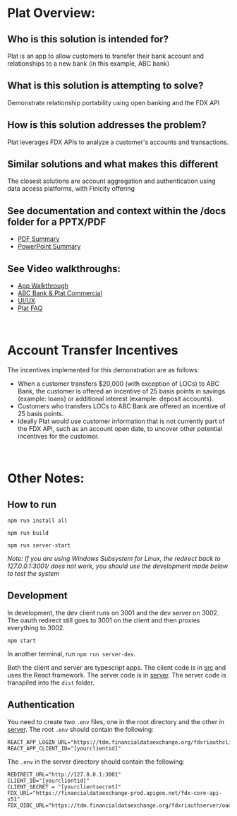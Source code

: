 # Plat Overview:

## Who is this solution is intended for?
Plat is an app to allow customers to transfer their bank account and relationships to a new bank (in this example, ABC bank)

## What is this solution is attempting to solve?
Demonstrate relationship portability using open banking and the FDX API

## How is this solution addresses the problem?
Plat leverages FDX APIs to analyze a customer's accounts and transactions. 

## Similar solutions and what makes this different
The closest solutions are account aggregation and authentication using data access platforms, with Finicity offering

## See documentation and context within the /docs folder for a PPTX/PDF
* [PDF Summary](./docs/Plat-Hackathon-Preparation-Materials-2023-01-24-v5.pdf)
* [PowerPoint Summary](./docs/Plat-Hackathon-Preparation-Materials-2023-01-24-v5.pptx)

## See Video walkthroughs:
* [App Walkthrough](https://www.youtube.com/watch?v=cPhDvuCNGvo)
* [ABC Bank & Plat Commercial](https://youtu.be/md3jtd6pEsc)
* [UI/UX](https://youtu.be/ZNsTHpsd-z8)
* [Plat FAQ](https://www.youtube.com/watch?v=CNbxhfprD38)

<br>

# Account Transfer Incentives
The incentives implemented for this demonstration are as follows:
- When a customer transfers $20,000 (with exception of LOCs) to ABC Bank, the customer is offered an incentive of 25 basis points in savings (example: loans) or additional interest (example: deposit accounts). 
- Customers who transfers LOCs to ABC Bank are offered an incentive of 25 basis points.
- Ideally Plat would use customer information that is not currently part of the FDX API, such as an account open date, to uncover other potential incentives for the customer.


<br>

# Other Notes:

## How to run

`npm run install all`

`npm run build`

`npm run server-start`

*Note: If you are using Windows Subsystem for Linux, the redirect back to 127.0.0.1:3001/ does not work, you should use the development mode below to test the system*

## Development

In development, the dev client runs on 3001 and the dev server on 3002.  The oauth redirect still goes to 3001 on the client and then proxies everything to 3002.

`npm start`

In another terminal, run `npm run server-dev`.

Both the client and server are typescript apps. The client code is in [src](./src) and uses the React framework.  The server code is in [server](./server).  The server code is transpiled into the `dist` folder.   

## Authentication

You need to create two `.env` files, one in the root directory and the other in [server](./server).  The root `.env` should contain the following:

```
REACT_APP_LOGIN_URL="https://tdm.financialdataexchange.org/fdxriauthclient/app/connect"
REACT_APP_CLIENT_ID="[yourclientid]"
```

The `.env` in the server directory should contain the following:

```
REDIRECT_URL="http://127.0.0.1:3001"
CLIENT_ID="[yourclientid]"
CLIENT_SECRET = "[yourclientsecret]"
FDX_URL="https://financialdataexchange-prod.apigee.net/fdx-core-api-v51"
FDX_OIDC_URL="https://tdm.financialdataexchange.org/fdxriauthserver/oauth2/token"
```
